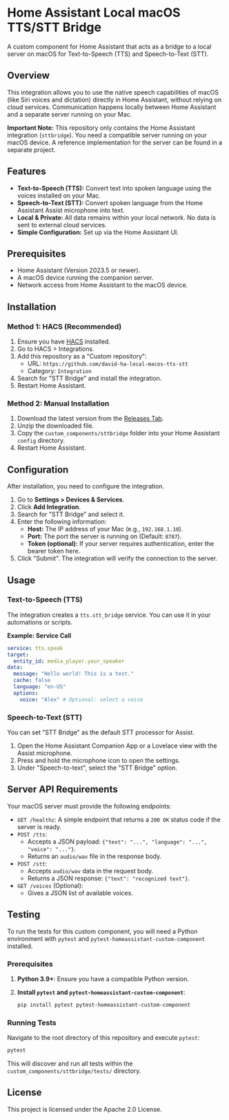 # Home Assistant Local macOS TTS/STT Bridge

A custom component for Home Assistant that acts as a bridge to a local server on macOS for Text-to-Speech (TTS) and Speech-to-Text (STT).

## Overview

This integration allows you to use the native speech capabilities of macOS (like Siri voices and dictation) directly in Home Assistant, without relying on cloud services. Communication happens locally between Home Assistant and a separate server running on your Mac.

**Important Note:** This repository only contains the Home Assistant integration (`sttbridge`). You need a compatible server running on your macOS device. A reference implementation for the server can be found in a separate project.

## Features

-   **Text-to-Speech (TTS):** Convert text into spoken language using the voices installed on your Mac.
-   **Speech-to-Text (STT):** Convert spoken language from the Home Assistant Assist microphone into text.
-   **Local & Private:** All data remains within your local network. No data is sent to external cloud services.
-   **Simple Configuration:** Set up via the Home Assistant UI.

## Prerequisites

-   Home Assistant (Version 2023.5 or newer).
-   A macOS device running the companion server.
-   Network access from Home Assistant to the macOS device.

## Installation

### Method 1: HACS (Recommended)

1.  Ensure you have [HACS](https://hacs.xyz/) installed.
2.  Go to HACS > Integrations.
3.  Add this repository as a "Custom repository":
    -   URL: `https://github.com/david-ha-local-macos-tts-stt`
    -   Category: `Integration`
4.  Search for "STT Bridge" and install the integration.
5.  Restart Home Assistant.

### Method 2: Manual Installation

1.  Download the latest version from the [Releases Tab](https://github.com/david-ha-local-macos-tts-stt/releases).
2.  Unzip the downloaded file.
3.  Copy the `custom_components/sttbridge` folder into your Home Assistant `config` directory.
4.  Restart Home Assistant.

## Configuration

After installation, you need to configure the integration.

1.  Go to **Settings > Devices & Services**.
2.  Click **Add Integration**.
3.  Search for "STT Bridge" and select it.
4.  Enter the following information:
    -   **Host:** The IP address of your Mac (e.g., `192.168.1.10`).
    -   **Port:** The port the server is running on (Default: `8787`).
    -   **Token (optional):** If your server requires authentication, enter the bearer token here.
5.  Click "Submit". The integration will verify the connection to the server.

## Usage

### Text-to-Speech (TTS)

The integration creates a `tts.stt_bridge` service. You can use it in your automations or scripts.

**Example: Service Call**

```yaml
service: tts.speak
target:
  entity_id: media_player.your_speaker
data:
  message: "Hello world! This is a test."
  cache: false
  language: "en-US"
  options:
    voice: "Alex" # Optional: select a voice
```

### Speech-to-Text (STT)

You can set "STT Bridge" as the default STT processor for Assist.

1.  Open the Home Assistant Companion App or a Lovelace view with the Assist microphone.
2.  Press and hold the microphone icon to open the settings.
3.  Under "Speech-to-text", select the "STT Bridge" option.

## Server API Requirements

Your macOS server must provide the following endpoints:

-   `GET /healthz`: A simple endpoint that returns a `200 OK` status code if the server is ready.
-   `POST /tts`:
    -   Accepts a JSON payload: `{"text": "...", "language": "...", "voice": "..."}`.
    -   Returns an `audio/wav` file in the response body.
-   `POST /stt`:
    -   Accepts `audio/wav` data in the request body.
    -   Returns a JSON response: `{"text": "recognized text"}`.
-   `GET /voices` (Optional):
    -   Gives a JSON list of available voices.

## Testing

To run the tests for this custom component, you will need a Python environment with `pytest` and `pytest-homeassistant-custom-component` installed.

### Prerequisites

1.  **Python 3.9+**: Ensure you have a compatible Python version.
2.  **Install `pytest` and `pytest-homeassistant-custom-component`**:

    ```bash
    pip install pytest pytest-homeassistant-custom-component
    ```

### Running Tests

Navigate to the root directory of this repository and execute `pytest`:

```bash
pytest
```

This will discover and run all tests within the `custom_components/sttbridge/tests/` directory.

## License

This project is licensed under the Apache 2.0 License.